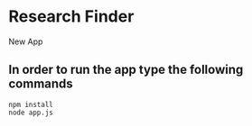 # Research Finder
 New App
## In order to run the app type the following commands
```
npm install
node app.js
```
